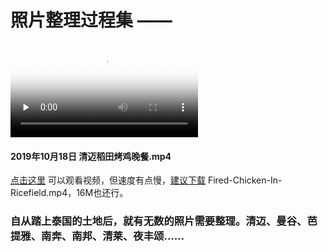 # 照片整理过程集 ——

<video id="video" controls="controls" preload="none" poster="Fired-Chicken-In-Ricefield.png" style="zoom:auto;">
<source id="mp4" src="Fired-Chicken-In-Ricefield.mp4" type="video/mp4" style="zoom:auto;">
Your browser does not support the video element.
</video>

#### 2019年10月18日 清迈稻田烤鸡晚餐.mp4

[点击这里](https://raffello.github.io/photo-organizer-Thai/) 可以观看视频，但速度有点慢，[建议下载](https://github.com/raffello/photo-organizer-Thai/blob/master/Fired-Chicken-In-Ricefield.mp4) Fired-Chicken-In-Ricefield.mp4，16M也还行。

### 自从踏上泰国的土地后，就有无数的照片需要整理。清迈、曼谷、芭提雅、南奔、南邦、清莱、夜丰颂……
